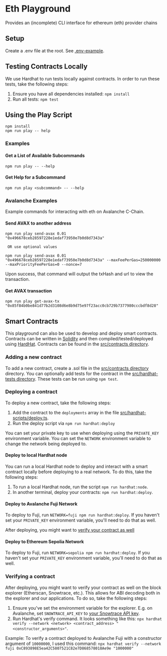 # Eth Playground

Provides an (incomplete) CLI interface for ethereum (eth) provider chains

## Setup

Create a .env file at the root. See [.env-example](.env-example).

## Testing Contracts Locally

We use Hardhat to run tests locally against contracts. In order to run these tests,
take the following steps:

1. Ensure you have all dependencies installed: `npm install`
2. Run all tests: `npm test`

## Using the Play Script

```shell
npm install
npm run play -- help
```

### Examples

#### Get a List of Available Subcommands

```
npm run play -- --help
```

#### Get Help for a Subcommand

```
npm run play <subcommand> -- --help
```

### Avalanche Examples

Example commands for interacting with eth on Avalanche C-Chain.

#### Send AVAX to another address

```
npm run play send-avax 0.01 "0x496678ceb28597228e1edaf73950e7b0d8d7343a"

 OR use optional values

npm run play send-avax 0.01 "0x496678ceb28597228e1edaf73950e7b0d8d7343a" --maxFeePerGas=250000000 --maxPriorityFeePerGas=0 --nonce=7
```

Upon success, that command will output the txHash and url to view the transaction.

#### Get AVAX transaction

```
npm run play get-avax-tx "0x85f84b0be841d77b2d3108d6e8b9d75e97f23acc0cb729b7377980cccbdf8d28"
```

## Smart Contracts

This playground can also be used to develop and deploy smart contracts. Contracts can be written in [Solidity](https://docs.soliditylang.org/en/v0.8.17/) and then compiled/tested/deployed using [HardHat](https://hardhat.org/). Contracts can be found
in the [src/contracts directory](src/contracts/).

### Adding a new contract

To add a new contract, create a .sol file in the [src/contracts directory](src/contracts/) directory. You can optionally add
tests for the contract in the [src/hardhat-tests directory](src/hardhat-tests/). These tests can be run using `npm test`.

### Deploying a contract

To deploy a new contract, take the following steps:

1. Add the contract to the `deployments` array in the file [src/hardhat-scripts/deploy.ts](src/hardhat-scripts/deploy.ts).
2. Run the deploy script via `npm run hardhat:deploy`

You can set your private key to use when deploying using the `PRIVATE_KEY` environment variable. You can set the `NETWORK` environment variable to change the network being deployed to.

#### Deploy to local Hardhat node

You can run a local Hardhat node to deploy and interact with a smart contract locally before deploying to a real network. To do this, take the following steps:

1. To run a local Hardhat node, run the script `npm run hardhat:node`.
2. In another terminal, deploy your contracts: `npm run hardhat:deploy`.

#### Deploy to Avalanche Fuji Network

To deploy to Fuji, run `NETWORK=fuji npm run hardhat:deploy`. If you haven't set your `PRIVATE_KEY` environment variable, you'll need to do that as well.

After deploying, you might want to [verify your contract as well](#verifying-a-contract)

#### Deploy to Ethereum Sepolia Network

To deploy to Fuji, run `NETWORK=sepolia npm run hardhat:deploy`. If you haven't set your `PRIVATE_KEY` environment variable, you'll need to do that as well.

### Verifying a contract

After deploying, you might want to verify your contract as well on the block explorer (Etherscan, Snowtrace, etc.). This allows for ABI decoding both in the explorer and our applications. To do so, take the following steps:

1. Ensure you've set the environment variable for the explorer. E.g. on Avalanche, set `SNOWTRACE_API_KEY` to [your Snowtrace API key](https://docs.snowtrace.io/getting-started/viewing-api-usage-statistics).
2. Run Hardhat's verify command. It looks something like this: `npx hardhat verify --network <network> <contract_address> "<constructor_arguments>"`.

Example: To verify a contract deployed to Avalanche Fuji with a constructor argument of `10000000`, I used this command: `npx hardhat verify --network fuji 0xC893898E5ea42C5807521C82e7D868578018Ae9e "1000000"`
